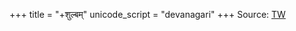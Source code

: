 +++
title = "+शुल्बम्"
unicode_script = "devanagari"
+++
Source: [TW](https://archive.org/details/Kium_the-sulaba-sutras-of-baudayana-apastamba-katyayana-and-manava-by-sn-sen-and-ak-b/page/n7/mode/2up)